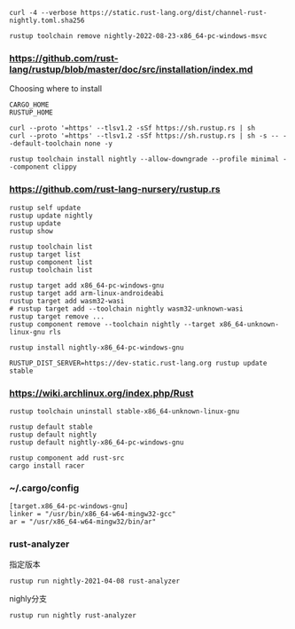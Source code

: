 
    curl -4 --verbose https://static.rust-lang.org/dist/channel-rust-nightly.toml.sha256

    rustup toolchain remove nightly-2022-08-23-x86_64-pc-windows-msvc

### https://github.com/rust-lang/rustup/blob/master/doc/src/installation/index.md

Choosing where to install

    CARGO_HOME
    RUSTUP_HOME

    curl --proto '=https' --tlsv1.2 -sSf https://sh.rustup.rs | sh
    curl --proto '=https' --tlsv1.2 -sSf https://sh.rustup.rs | sh -s -- --default-toolchain none -y

    rustup toolchain install nightly --allow-downgrade --profile minimal --component clippy

### https://github.com/rust-lang-nursery/rustup.rs

    rustup self update
    rustup update nightly
    rustup update
    rustup show

    rustup toolchain list
    rustup target list
    rustup component list
    rustup toolchain list

    rustup target add x86_64-pc-windows-gnu
    rustup target add arm-linux-androideabi
	rustup target add wasm32-wasi
	# rustup target add --toolchain nightly wasm32-unknown-wasi
    rustup target remove ...
    rustup component remove --toolchain nightly --target x86_64-unknown-linux-gnu rls

    rustup install nightly-x86_64-pc-windows-gnu

    RUSTUP_DIST_SERVER=https://dev-static.rust-lang.org rustup update stable

### https://wiki.archlinux.org/index.php/Rust

    rustup toolchain uninstall stable-x86_64-unknown-linux-gnu

    rustup default stable
    rustup default nightly
    rustup default nightly-x86_64-pc-windows-gnu

    rustup component add rust-src
    cargo install racer

### ~/.cargo/config

    [target.x86_64-pc-windows-gnu]
    linker = "/usr/bin/x86_64-w64-mingw32-gcc"
    ar = "/usr/x86_64-w64-mingw32/bin/ar"



### rust-analyzer

指定版本

    rustup run nightly-2021-04-08 rust-analyzer

nighly分支

    rustup run nightly rust-analyzer

